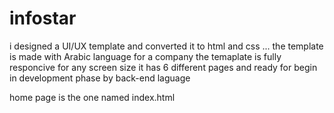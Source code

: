 # infostar
i designed a UI/UX template and converted it to html and css ... the template is made with Arabic language for a company 
the temaplate is fully responcive for any screen size
it has 6 different pages and ready for begin in development phase by back-end laguage

home page is the one named index.html
